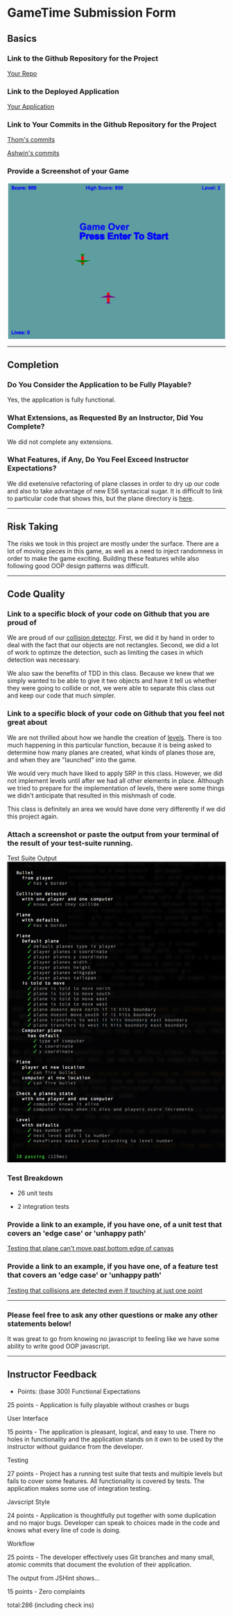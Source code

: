 # GameTime Submission Form

## Basics

### Link to the Github Repository for the Project
[Your Repo](https://github.com/theonlyrao/1942)

### Link to the Deployed Application
[Your Application](https://theonlyrao.github.io/1942/)

### Link to Your Commits in the Github Repository for the Project
[Thom's commits](https://github.com/theonlyrao/1942/commits/master?author=thompickett)

[Ashwin's commits](https://github.com/theonlyrao/1942/commits/master?author=theonlyrao)

### Provide a Screenshot of your Game
![1942](./images/1942_screenshot.png)

---

## Completion

### Do You Consider the Application to be Fully Playable?
Yes, the application is fully functional.

### What Extensions, as Requested By an Instructor, Did You Complete?
We did not complete any extensions.

### What Features, if Any, Do You Feel Exceed Instructor Expectations?
We did exetensive refactoring of plane classes in order to dry up our code and also to take advantage of new ES6 syntacical sugar. It is difficult to link to particular code that shows this, but the plane directory is [here](https://github.com/theonlyrao/1942/tree/master/lib/javascripts/planes).

----

## Risk Taking
The risks we took in this project are mostly under the surface. There are a lot of moving pieces in this game, as well as a need to inject randomness in order to make the game exciting. Building these features while also following good OOP design patterns was difficult.

----

## Code Quality

### Link to a specific block of your code on Github that you are proud of
We are proud of our [collision detector](https://github.com/theonlyrao/1942/blob/master/lib/javascripts/collision_detector.js). First, we did it by hand in order to deal with the fact that our objects are not rectangles. Second, we did a lot of work to optimze the detection, such as limiting the cases in which detection was necessary.

We also saw the benefits of TDD in this class. Because we knew that we simply wanted to be able to give it two objects and have it tell us whether they were going to collide or not, we were able to separate this class out and keep our code that much simpler.

### Link to a specific block of your code on Github that you feel not great about
We are not thrilled about how we handle the creation of [levels](https://github.com/theonlyrao/1942/blob/master/lib/javascripts/level.js#L23-L37). There is too much happening in this particular function, because it is being asked to determine how many planes are created, what kinds of planes those are, and when they are "launched" into the game.

We would very much have liked to apply SRP in this class. However, we did not implement levels until after we had all other elements in place. Although we tried to prepare for the implementation of levels, there were some things we didn't anticipate that resulted in this mishmash of code.

This class is definitely an area we would have done very differently if we did this project again.

### Attach a screenshot or paste the output from your terminal of the result of your test-suite running.
Test Suite Output
![test suite output](./images/test_suite.png)

### Test Breakdown
- 26 unit tests

- 2 integration tests

### Provide a link to an example, if you have one, of a unit test that covers an 'edge case' or 'unhappy path'
[Testing that plane can't move past bottom edge of canvas](https://github.com/theonlyrao/1942/blob/master/test/plane_moves_test.js#L74-L78)

### Provide a link to an example, if you have one, of a feature test that covers an 'edge case' or 'unhappy path'
[Testing that collisions are detected even if touching at just one point](https://github.com/theonlyrao/1942/blob/master/test/destroy_planes_test.js#L6-L23)

-----

### Please feel free to ask any other questions or make any other statements below!
It was great to go from knowing no javascript to feeling like we have some ability to write good OOP javascript.

-----

## Instructor Feedback

- Points: (base 300)
Functional Expectations

25 points - Application is fully playable without crashes or bugs

User Interface

15 points - The application is pleasant, logical, and easy to use. There no holes in functionality and the application stands on it own to be used by the instructor without guidance from the developer.

Testing

27 points - Project has a running test suite that tests and multiple levels but fails to cover some features. All functionality is covered by tests. The application makes some use of integration testing.

Javscript Style 

24 points - Application is thoughtfully put together with some duplication and no major bugs. Developer can speak to choices made in the code and knows what every line of code is doing.

Workflow

25 points - The developer effectively uses Git branches and many small, atomic commits that document the evolution of their application.

The output from JSHint shows…

15 points - Zero complaints

total:286 (including check ins)
